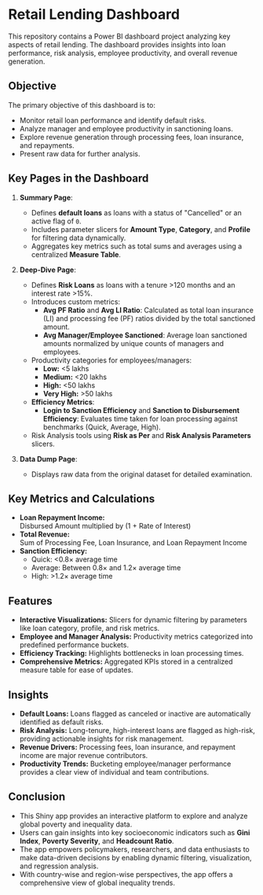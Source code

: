 # Retail Lending Dashboard

This repository contains a Power BI dashboard project analyzing key aspects of retail lending. The dashboard provides insights into loan performance, risk analysis, employee productivity, and overall revenue generation.

## Objective
The primary objective of this dashboard is to:
- Monitor retail loan performance and identify default risks.
- Analyze manager and employee productivity in sanctioning loans.
- Explore revenue generation through processing fees, loan insurance, and repayments.
- Present raw data for further analysis.

## Key Pages in the Dashboard
1. **Summary Page**:
   - Defines **default loans** as loans with a status of "Cancelled" or an active flag of `0`.
   - Includes parameter slicers for **Amount Type**, **Category**, and **Profile** for filtering data dynamically.
   - Aggregates key metrics such as total sums and averages using a centralized **Measure Table**.

2. **Deep-Dive Page**:
   - Defines **Risk Loans** as loans with a tenure >120 months and an interest rate >15%.
   - Introduces custom metrics:
     - **Avg PF Ratio** and **Avg LI Ratio**: Calculated as total loan insurance (LI) and processing fee (PF) ratios divided by the total sanctioned amount.
     - **Avg Manager/Employee Sanctioned**: Average loan sanctioned amounts normalized by unique counts of managers and employees.
   - Productivity categories for employees/managers:
     - **Low:** <5 lakhs
     - **Medium:** <20 lakhs
     - **High:** <50 lakhs
     - **Very High:** >50 lakhs
   - **Efficiency Metrics**:
     - **Login to Sanction Efficiency** and **Sanction to Disbursement Efficiency**: Evaluates time taken for loan processing against benchmarks (Quick, Average, High).
   - Risk Analysis tools using **Risk as Per** and **Risk Analysis Parameters** slicers.

3. **Data Dump Page**:
   - Displays raw data from the original dataset for detailed examination.

## Key Metrics and Calculations
- **Loan Repayment Income:**  
  Disbursed Amount multiplied by (1 + Rate of Interest)
- **Total Revenue:**  
  Sum of Processing Fee, Loan Insurance, and Loan Repayment Income
- **Sanction Efficiency:**  
   - Quick: <0.8× average time
   - Average: Between 0.8× and 1.2× average time
   - High: >1.2× average time

## Features
- **Interactive Visualizations:** Slicers for dynamic filtering by parameters like loan category, profile, and risk metrics.
- **Employee and Manager Analysis:** Productivity metrics categorized into predefined performance buckets.
- **Efficiency Tracking:** Highlights bottlenecks in loan processing times.
- **Comprehensive Metrics:** Aggregated KPIs stored in a centralized measure table for ease of updates.

## Insights
- **Default Loans:** Loans flagged as canceled or inactive are automatically identified as default risks.
- **Risk Analysis:** Long-tenure, high-interest loans are flagged as high-risk, providing actionable insights for risk management.
- **Revenue Drivers:** Processing fees, loan insurance, and repayment income are major revenue contributors.
- **Productivity Trends:** Bucketing employee/manager performance provides a clear view of individual and team contributions.

## Conclusion  
- This Shiny app provides an interactive platform to explore and analyze global poverty and inequality data.  
- Users can gain insights into key socioeconomic indicators such as **Gini Index**, **Poverty Severity**, and **Headcount Ratio**.  
- The app empowers policymakers, researchers, and data enthusiasts to make data-driven decisions by enabling dynamic filtering, visualization, and regression analysis.  
- With country-wise and region-wise perspectives, the app offers a comprehensive view of global inequality trends.  

